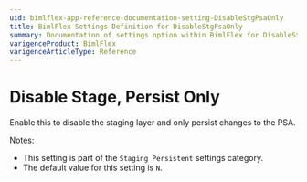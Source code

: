 ```yaml
---
uid: bimlflex-app-reference-documentation-setting-DisableStgPsaOnly
title: BimlFlex Settings Definition for DisableStgPsaOnly
summary: Documentation of settings option within BimlFlex for DisableStgPsaOnly
varigenceProduct: BimlFlex
varigenceArticleType: Reference
---
```


# Disable Stage, Persist Only

Enable this to disable the staging layer and only persist changes to the PSA.

Notes:
* This setting is part of the `Staging Persistent` settings category.
* The default value for this setting is `N`.